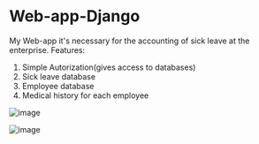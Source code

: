 # Web-app-Django
My Web-app it's necessary for the accounting of sick leave at the enterprise.
Features:
1) Simple Autorization(gives access to databases)
2) Sick leave database
3) Employee database
4) Medical history for each employee
   
![image](https://github.com/dimagermanovich/Web-app-Django/assets/105813294/1cc7cb78-7798-4bd1-9def-ff9663e469c0)

![image](https://github.com/dimagermanovich/Web-app-Django/assets/105813294/4c7ff172-9583-41c9-bd5b-1a3a2401a192)

